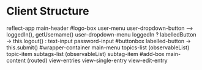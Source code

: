 # Client Structure

reflect-app
  main-header
    #logo-box
    user-menu
      user-dropdown-button      --> loggedIn(), getUsername()
      user-dropdown-menu
        loggedIn ?
          labelledButton    -> this.logout()
        :
          text-input
          password-input
          #buttonbox
            labelled-button -> this.submit()
  #wrapper-container
    main-menu
      topics-list
        (observableList)
          topic-item
      subtags-list
        (observableList)
          subtag-item
    #add-box
    main-content
      (routed)
        view-entries
        view-single-entry
        view-edit-entry
